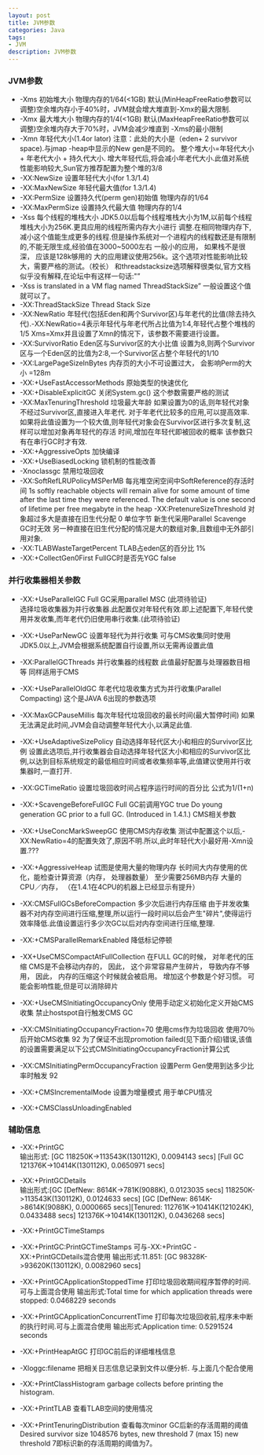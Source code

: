 ```yaml
---
layout: post
title: JVM参数
categories: Java
tags:
- JVM
description: JVM参数
---
```


### JVM参数

* -Xms	初始堆大小	物理内存的1/64(<1GB)	默认(MinHeapFreeRatio参数可以调整)空余堆内存小于40%时，JVM就会增大堆直到-Xmx的最大限制.
* -Xmx	最大堆大小	物理内存的1/4(<1GB)	默认(MaxHeapFreeRatio参数可以调整)空余堆内存大于70%时，JVM会减少堆直到 -Xms的最小限制
* -Xmn	年轻代大小(1.4or lator)
 	注意：此处的大小是（eden+ 2 survivor space).与jmap -heap中显示的New gen是不同的。
整个堆大小=年轻代大小 + 年老代大小 + 持久代大小.
增大年轻代后,将会减小年老代大小.此值对系统性能影响较大,Sun官方推荐配置为整个堆的3/8
* -XX:NewSize	设置年轻代大小(for 1.3/1.4)	 	 
* -XX:MaxNewSize	年轻代最大值(for 1.3/1.4)	 	 
* -XX:PermSize	设置持久代(perm gen)初始值	物理内存的1/64	 
* -XX:MaxPermSize	设置持久代最大值	物理内存的1/4	 
* -Xss	每个线程的堆栈大小	 	JDK5.0以后每个线程堆栈大小为1M,以前每个线程堆栈大小为256K.更具应用的线程所需内存大小进行 调整.在相同物理内存下,减小这个值能生成更多的线程.但是操作系统对一个进程内的线程数还是有限制的,不能无限生成,经验值在3000~5000左右
一般小的应用， 如果栈不是很深， 应该是128k够用的 大的应用建议使用256k。这个选项对性能影响比较大，需要严格的测试。（校长）
和threadstacksize选项解释很类似,官方文档似乎没有解释,在论坛中有这样一句话:"”
* -Xss is translated in a VM flag named ThreadStackSize”
一般设置这个值就可以了。
* -XX:ThreadStackSize	Thread Stack Size
* -XX:NewRatio	年轻代(包括Eden和两个Survivor区)与年老代的比值(除去持久代).-XX:NewRatio=4表示年轻代与年老代所占比值为1:4,年轻代占整个堆栈的1/5
Xms=Xmx并且设置了Xmn的情况下，该参数不需要进行设置。
* -XX:SurvivorRatio	Eden区与Survivor区的大小比值	 	设置为8,则两个Survivor区与一个Eden区的比值为2:8,一个Survivor区占整个年轻代的1/10
* -XX:LargePageSizeInBytes	内存页的大小不可设置过大， 会影响Perm的大小	 	=128m
* -XX:+UseFastAccessorMethods	原始类型的快速优化	 	 
* -XX:+DisableExplicitGC	关闭System.gc()	 	这个参数需要严格的测试
* -XX:MaxTenuringThreshold	垃圾最大年龄	 	如果设置为0的话,则年轻代对象不经过Survivor区,直接进入年老代. 对于年老代比较多的应用,可以提高效率.如果将此值设置为一个较大值,则年轻代对象会在Survivor区进行多次复制,这样可以增加对象再年轻代的存活 时间,增加在年轻代即被回收的概率
该参数只有在串行GC时才有效.
* -XX:+AggressiveOpts	加快编译	 	 
* -XX:+UseBiasedLocking	锁机制的性能改善	 	 
* -Xnoclassgc	禁用垃圾回收	 	 
* -XX:SoftRefLRUPolicyMSPerMB	每兆堆空闲空间中SoftReference的存活时间	1s	softly reachable objects will remain alive for some amount of time after the last time they were referenced. The default value is one second of lifetime per free megabyte in the heap
-XX:PretenureSizeThreshold	对象超过多大是直接在旧生代分配	0	单位字节 新生代采用Parallel Scavenge GC时无效
另一种直接在旧生代分配的情况是大的数组对象,且数组中无外部引用对象.
* -XX:TLABWasteTargetPercent	TLAB占eden区的百分比	1%	 
* -XX:+CollectGen0First	FullGC时是否先YGC	false

### 并行收集器相关参数

* -XX:+UseParallelGC	Full GC采用parallel MSC
(此项待验证)	 	
选择垃圾收集器为并行收集器.此配置仅对年轻代有效.即上述配置下,年轻代使用并发收集,而年老代仍旧使用串行收集.(此项待验证)

* -XX:+UseParNewGC	设置年轻代为并行收集	 	可与CMS收集同时使用
JDK5.0以上,JVM会根据系统配置自行设置,所以无需再设置此值
* -XX:ParallelGCThreads	并行收集器的线程数	 	此值最好配置与处理器数目相等 同样适用于CMS
* -XX:+UseParallelOldGC	年老代垃圾收集方式为并行收集(Parallel Compacting)	 	这个是JAVA 6出现的参数选项
* -XX:MaxGCPauseMillis	每次年轻代垃圾回收的最长时间(最大暂停时间)	 	如果无法满足此时间,JVM会自动调整年轻代大小,以满足此值.
* -XX:+UseAdaptiveSizePolicy	自动选择年轻代区大小和相应的Survivor区比例	 	设置此选项后,并行收集器会自动选择年轻代区大小和相应的Survivor区比例,以达到目标系统规定的最低相应时间或者收集频率等,此值建议使用并行收集器时,一直打开.
* -XX:GCTimeRatio	设置垃圾回收时间占程序运行时间的百分比	 	公式为1/(1+n)
* -XX:+ScavengeBeforeFullGC	Full GC前调用YGC	true	Do young generation GC prior to a full GC. (Introduced in 1.4.1.)
CMS相关参数

* -XX:+UseConcMarkSweepGC	使用CMS内存收集	 	测试中配置这个以后,-XX:NewRatio=4的配置失效了,原因不明.所以,此时年轻代大小最好用-Xmn设置.???
* -XX:+AggressiveHeap	 	 	试图是使用大量的物理内存
长时间大内存使用的优化，能检查计算资源（内存， 处理器数量）
至少需要256MB内存
大量的CPU／内存， （在1.4.1在4CPU的机器上已经显示有提升）
* -XX:CMSFullGCsBeforeCompaction	多少次后进行内存压缩	 	由于并发收集器不对内存空间进行压缩,整理,所以运行一段时间以后会产生"碎片",使得运行效率降低.此值设置运行多少次GC以后对内存空间进行压缩,整理.
* -XX:+CMSParallelRemarkEnabled	降低标记停顿	 	 
* -XX+UseCMSCompactAtFullCollection	在FULL GC的时候， 对年老代的压缩	 	CMS是不会移动内存的， 因此， 这个非常容易产生碎片， 导致内存不够用， 因此， 内存的压缩这个时候就会被启用。 增加这个参数是个好习惯。
可能会影响性能,但是可以消除碎片
* -XX:+UseCMSInitiatingOccupancyOnly	使用手动定义初始化定义开始CMS收集	 	禁止hostspot自行触发CMS GC
* -XX:CMSInitiatingOccupancyFraction=70	使用cms作为垃圾回收
使用70％后开始CMS收集	92	为了保证不出现promotion failed(见下面介绍)错误,该值的设置需要满足以下公式CMSInitiatingOccupancyFraction计算公式
* -XX:CMSInitiatingPermOccupancyFraction	设置Perm Gen使用到达多少比率时触发	92	 
* -XX:+CMSIncrementalMode	设置为增量模式	 	用于单CPU情况
* -XX:+CMSClassUnloadingEnabled	 	 	 

### 辅助信息

* -XX:+PrintGC	 	 	
输出形式:
[GC 118250K->113543K(130112K), 0.0094143 secs]
[Full GC 121376K->10414K(130112K), 0.0650971 secs]

* -XX:+PrintGCDetails	 	 	
输出形式:[GC [DefNew: 8614K->781K(9088K), 0.0123035 secs] 118250K->113543K(130112K), 0.0124633 secs]
[GC [DefNew: 8614K->8614K(9088K), 0.0000665 secs][Tenured: 112761K->10414K(121024K), 0.0433488 secs] 121376K->10414K(130112K), 0.0436268 secs]

* -XX:+PrintGCTimeStamps	 	 	 
* -XX:+PrintGC:PrintGCTimeStamps	 	 	可与-XX:+PrintGC -XX:+PrintGCDetails混合使用
输出形式:11.851: [GC 98328K->93620K(130112K), 0.0082960 secs]
* -XX:+PrintGCApplicationStoppedTime	打印垃圾回收期间程序暂停的时间.可与上面混合使用	 	输出形式:Total time for which application threads were stopped: 0.0468229 seconds
* -XX:+PrintGCApplicationConcurrentTime	打印每次垃圾回收前,程序未中断的执行时间.可与上面混合使用	 	输出形式:Application time: 0.5291524 seconds
* -XX:+PrintHeapAtGC	打印GC前后的详细堆栈信息	 	 
* -Xloggc:filename	把相关日志信息记录到文件以便分析.
与上面几个配合使用	 	 
* -XX:+PrintClassHistogram
garbage collects before printing the histogram.
* -XX:+PrintTLAB	查看TLAB空间的使用情况	 	 
* -XX:+PrintTenuringDistribution	查看每次minor GC后新的存活周期的阈值
Desired survivor size 1048576 bytes, new threshold 7 (max 15)
new threshold 7即标识新的存活周期的阈值为7。